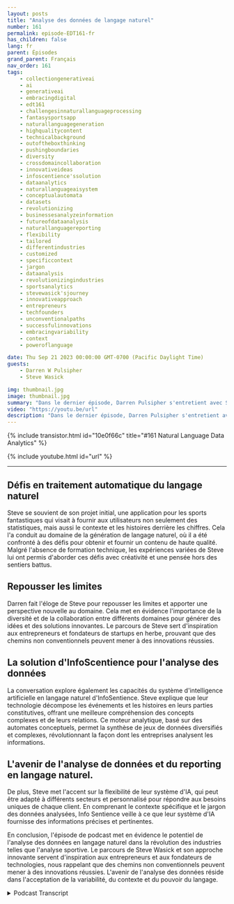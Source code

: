 ```yaml
---
layout: posts
title: "Analyse des données de langage naturel"
number: 161
permalink: episode-EDT161-fr
has_children: false
lang: fr
parent: Épisodes
grand_parent: Français
nav_order: 161
tags:
    - collectiongenerativeai
    - ai
    - generativeai
    - embracingdigital
    - edt161
    - challengesinnaturallanguageprocessing
    - fantasysportsapp
    - naturallanguagegeneration
    - highqualitycontent
    - technicalbackground
    - outoftheboxthinking
    - pushingboundaries
    - diversity
    - crossdomaincollaboration
    - innovativeideas
    - infoscentience'ssolution
    - dataanalytics
    - naturallanguageaisystem
    - conceptualautomata
    - datasets
    - revolutionizing
    - businessesanalyzeinformation
    - futureofdataanalysis
    - naturallanguagereporting
    - flexibility
    - tailored
    - differentindustries
    - customized
    - specificcontext
    - jargon
    - dataanalysis
    - revolutionizingindustries
    - sportsanalytics
    - stevewasick'sjourney
    - innovativeapproach
    - entrepreneurs
    - techfounders
    - unconventionalpaths
    - successfulinnovations
    - embracingvariability
    - context
    - poweroflanguage

date: Thu Sep 21 2023 00:00:00 GMT-0700 (Pacific Daylight Time)
guests:
    - Darren W Pulsipher
    - Steve Wasick

img: thumbnail.jpg
image: thumbnail.jpg
summary: "Dans le dernier épisode, Darren Pulsipher s'entretient avec Steve Wasick, PDG et fondateur d'InfoSentience, pour discuter du pouvoir et du potentiel de l'analyse des données en langage naturel. Steve, qui provient d'un parcours non conventionnel en tant que majeur en Anglais devenu scénariste puis avocat puis fondateur technologique, apporte une perspective unique au domaine."
video: "https://youtu.be/url"
description: "Dans le dernier épisode, Darren Pulsipher s'entretient avec Steve Wasick, PDG et fondateur d'InfoSentience, pour discuter du pouvoir et du potentiel de l'analyse des données en langage naturel. Steve, qui provient d'un parcours non conventionnel en tant que majeur en Anglais devenu scénariste puis avocat puis fondateur technologique, apporte une perspective unique au domaine."
---
```


<div>
{% include transistor.html id="10e0f66c" title="#161 Natural Language Data Analytics" %}

{% include youtube.html id="url" %}
</div>

---

## Défis en traitement automatique du langage naturel

Steve se souvient de son projet initial, une application pour les sports fantastiques qui visait à fournir aux utilisateurs non seulement des statistiques, mais aussi le contexte et les histoires derrière les chiffres. Cela l'a conduit au domaine de la génération de langage naturel, où il a été confronté à des défis pour obtenir et fournir un contenu de haute qualité. Malgré l'absence de formation technique, les expériences variées de Steve lui ont permis d'aborder ces défis avec créativité et une pensée hors des sentiers battus.

## Repousser les limites

Darren fait l'éloge de Steve pour repousser les limites et apporter une perspective nouvelle au domaine. Cela met en évidence l'importance de la diversité et de la collaboration entre différents domaines pour générer des idées et des solutions innovantes. Le parcours de Steve sert d'inspiration aux entrepreneurs et fondateurs de startups en herbe, prouvant que des chemins non conventionnels peuvent mener à des innovations réussies.

## La solution d'InfoScentience pour l'analyse des données

La conversation explore également les capacités du système d'intelligence artificielle en langage naturel d'InfoSentience. Steve explique que leur technologie décompose les événements et les histoires en leurs parties constitutives, offrant une meilleure compréhension des concepts complexes et de leurs relations. Ce moteur analytique, basé sur des automates conceptuels, permet la synthèse de jeux de données diversifiés et complexes, révolutionnant la façon dont les entreprises analysent les informations.

## L'avenir de l'analyse de données et du reporting en langage naturel.

De plus, Steve met l'accent sur la flexibilité de leur système d'IA, qui peut être adapté à différents secteurs et personnalisé pour répondre aux besoins uniques de chaque client. En comprenant le contexte spécifique et le jargon des données analysées, Info Sentience veille à ce que leur système d'IA fournisse des informations précises et pertinentes.

En conclusion, l'épisode de podcast met en évidence le potentiel de l'analyse des données en langage naturel dans la révolution des industries telles que l'analyse sportive. Le parcours de Steve Wasick et son approche innovante servent d'inspiration aux entrepreneurs et aux fondateurs de technologies, nous rappelant que des chemins non conventionnels peuvent mener à des innovations réussies. L'avenir de l'analyse des données réside dans l'acceptation de la variabilité, du contexte et du pouvoir du langage.



<details>
<summary> Podcast Transcript </summary>

<p></p>

</details>
